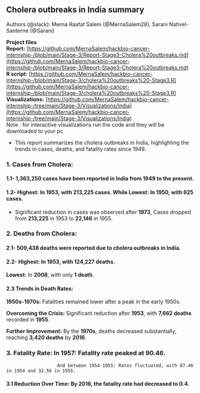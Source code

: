 ## Cholera outbreaks in India summary

Authors (@slack): Merna Raafat Salem (@MernaSalem28), Sarani Nativel-Santerne (@Sarani)

**Project files**  
**Report:** [https://github.com/MernaSalem/hackbio-cancer-internship-/blob/main/Stage-3/Report-Stage3-Cholera%20outbreaks.md](https://github.com/MernaSalem/hackbio-cancer-internship-/blob/main/Stage-3/Report-Stage3-Cholera%20outbreaks.md)  
**R script:** [https://github.com/MernaSalem/hackbio-cancer-internship-/blob/main/Stage-3/cholera%20outbreaks%20-Stage3.R](https://github.com/MernaSalem/hackbio-cancer-internship-/blob/main/Stage-3/cholera%20outbreaks%20-Stage3.R)  
**Visualizations:** [https://github.com/MernaSalem/hackbio-cancer-internship-/tree/main/Stage-3/Visualizations/India](https://github.com/MernaSalem/hackbio-cancer-internship-/tree/main/Stage-3/Visualizations/India)  
Note : for interactive visualizations run the code and they will be downloaded to your pc

* This report summarizes the cholera outbreaks in India, highlighting the trends in cases, deaths, and fatality rates since 1949\.

### **1\. Cases from Cholera:**

#### **1.1-  1,363,250 cases** have been reported in India from 1949 to the present.

#### **1.2-  Highest:** In **1953**, with **213,225 cases**. While   **Lowest:** In **1950**, with **625 cases**.

* Significant reduction in cases was observed after **1973**, Cases dropped from **213,225** in 1953                   to **22,146** in 1955\.

### **2\. Deaths from Cholera:**

#### **2.1-  509,438 deaths** were reported due to cholera outbreaks in India.

#### **2.2-  Highest:** In **1953**, with **124,227 deaths**.

**Lowest:** In **2008**, with only **1 death**.

#### **2.3 Trends in Death Rates:**

**1950s-1970s:** Fatalities remained lower after a peak in the early 1950s.

**Overcoming the Crisis:** Significant reduction after **1953**, with **7,662 deaths** recorded in **1955**.

**Further Improvement:** By the **1970s**, deaths decreased substantially, reaching **3,420 deaths** by **2016**.

### **3. Fatality Rate: In 1957:** Fatality rate peaked at **90.46**.

                       And between 1954-1955: Rates fluctuated, with 87.46 in 1954 and 32.56 in 1955.

#### **3.1 Reduction Over Time:** By **2016**, the fatality rate had decreased to **0.4**.
